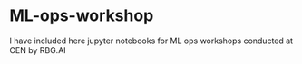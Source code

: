 # ML-ops-workshop
I have included here jupyter notebooks for ML ops workshops conducted at CEN by RBG.AI
